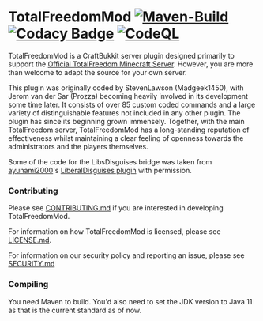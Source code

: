 # TotalFreedomMod [![Maven-Build](https://github.com/AtlasMediaGroup/TotalFreedomMod/actions/workflows/java17-maven.yml/badge.svg)](https://github.com/AtlasMediaGroup/TotalFreedomMod/actions/workflows/java17-maven.yml) [![Codacy Badge](https://app.codacy.com/project/badge/Grade/29c0f964da304666bd654bc7b1d556db)](https://www.codacy.com/gh/AtlasMediaGroup/TotalFreedomMod/dashboard?utm_source=github.com&utm_medium=referral&utm_content=AtlasMediaGroup/TotalFreedomMod&utm_campaign=Badge_Grade) [![CodeQL](https://github.com/AtlasMediaGroup/TotalFreedomMod/actions/workflows/codeql-analysis.yml/badge.svg)](https://github.com/AtlasMediaGroup/TotalFreedomMod/actions/workflows/codeql-analysis.yml)

TotalFreedomMod is a CraftBukkit server plugin designed primarily to support the [Official TotalFreedom Minecraft Server](https://totalfreedom.me/). However, you are more than welcome to adapt the source for your own server.

This plugin was originally coded by StevenLawson (Madgeek1450), with Jerom van der Sar (Prozza) becoming heavily involved in its development some time later. It consists of over 85 custom coded commands and a large variety of distinguishable features not included in any other plugin. The plugin has since its beginning grown immensely. Together, with the main TotalFreedom server, TotalFreedomMod has a long-standing reputation of effectiveness whilst maintaining a clear feeling of openness towards the administrators and the players themselves.

Some of the code for the LibsDisguises bridge was taken from [ayunami2000](https://github.com/ayunami2000)'s [LiberalDisguises plugin](https://github.com/ayunami2000/LiberalDisguises) with permission.

### Contributing

Please see [CONTRIBUTING.md](CONTRIBUTING.md) if you are interested in developing TotalFreedomMod.

For information on how TotalFreedomMod is licensed, please see [LICENSE.md](LICENSE.md).

For information on our security policy and reporting an issue, please see [SECURITY.md](SECURITY.md)

### Compiling

You need Maven to build. You'd also need to set the JDK version to Java 11 as that is the current standard as of now.
